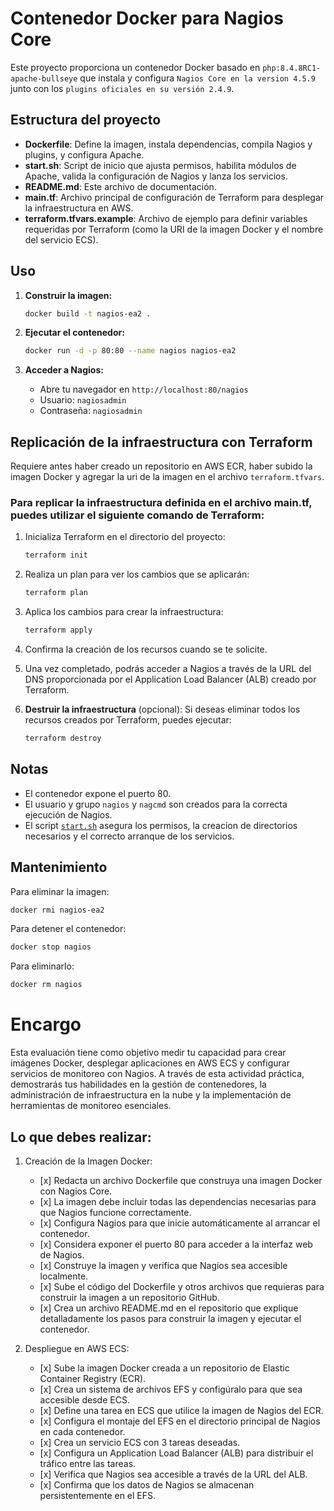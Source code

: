 # Contenedor Docker para Nagios Core

Este proyecto proporciona un contenedor Docker basado en `php:8.4.8RC1-apache-bullseye` que instala y configura `Nagios Core en la version 4.5.9` junto con los `plugins oficiales en su versión 2.4.9`.

## Estructura del proyecto

- **Dockerfile**: Define la imagen, instala dependencias, compila Nagios y plugins, y configura Apache.
- **start.sh**: Script de inicio que ajusta permisos, habilita módulos de Apache, valida la configuración de Nagios y lanza los servicios.
- **README.md**: Este archivo de documentación.
- **main.tf**: Archivo principal de configuración de Terraform para desplegar la infraestructura en AWS.
- **terraform.tfvars.example**: Archivo de ejemplo para definir variables requeridas por Terraform (como la URI de la imagen Docker y el nombre del servicio ECS).

## Uso

1. **Construir la imagen:**
   ```sh
   docker build -t nagios-ea2 .
   ```

2. **Ejecutar el contenedor:**
   ```sh
   docker run -d -p 80:80 --name nagios nagios-ea2
   ```

3. **Acceder a Nagios:**
   - Abre tu navegador en `http://localhost:80/nagios`
   - Usuario: `nagiosadmin`
   - Contraseña: `nagiosadmin`

## Replicación de la infraestructura con Terraform
Requiere antes haber creado un repositorio en AWS ECR, haber subido la imagen Docker y agregar la uri de la imagen en el archivo `terraform.tfvars`.

### Para replicar la infraestructura definida en el archivo main.tf, puedes utilizar el siguiente comando de Terraform:

1. Inicializa Terraform en el directorio del proyecto:
   ```sh
   terraform init
   ```
2. Realiza un plan para ver los cambios que se aplicarán:
   ```sh
   terraform plan
   ```
3. Aplica los cambios para crear la infraestructura:
   ```sh
   terraform apply
   ```
4. Confirma la creación de los recursos cuando se te solicite.
5. Una vez completado, podrás acceder a Nagios a través de la URL del DNS proporcionada por el Application Load Balancer (ALB) creado por Terraform.

6. **Destruir la infraestructura** (opcional):
   Si deseas eliminar todos los recursos creados por Terraform, puedes ejecutar:
   ```sh
   terraform destroy
   ```

## Notas

- El contenedor expone el puerto 80.
- El usuario y grupo `nagios` y `nagcmd` son creados para la correcta ejecución de Nagios.
- El script [`start.sh`](start.sh) asegura los permisos, la creacion de directorios necesarios y el correcto arranque de los servicios.

## Mantenimiento

Para eliminar la imagen:
```sh
docker rmi nagios-ea2
```
Para detener el contenedor:
```sh
docker stop nagios
```
Para eliminarlo:
```sh
docker rm nagios
```
# Encargo

Esta evaluación tiene como objetivo medir tu capacidad para crear imágenes Docker, desplegar aplicaciones en AWS ECS y configurar servicios de monitoreo con Nagios. A través de esta actividad práctica, demostrarás tus habilidades en la gestión de contenedores, la administración de infraestructura en la nube y la implementación de herramientas de monitoreo esenciales.

## Lo que debes realizar:

1. Creación de la Imagen Docker:
   -	[x] Redacta un archivo Dockerfile que construya una imagen Docker con Nagios Core.
   -	[x] La imagen debe incluir todas las dependencias necesarias para que Nagios funcione correctamente.
   -	[x] Configura Nagios para que inicie automáticamente al arrancar el contenedor.
   -	[x] Considera exponer el puerto 80 para acceder a la interfaz web de Nagios.
   -	[x] Construye la imagen y verifica que Nagios sea accesible localmente.
   -	[x] Sube el código del Dockerfile y otros archivos que requieras para construir la imagen a un repositorio GitHub.
   -	[x] Crea un archivo README.md en el repositorio que explique detalladamente los pasos para construir la imagen y ejecutar el contenedor.

2. Despliegue en AWS ECS:
   -	[x] Sube la imagen Docker creada a un repositorio de Elastic Container Registry (ECR).
   -	[x] Crea un sistema de archivos EFS y configúralo para que sea accesible desde ECS.
   -	[x] Define una tarea en ECS que utilice la imagen de Nagios del ECR.
   -	[x] Configura el montaje del EFS en el directorio principal de Nagios en cada contenedor.
   -	[x] Crea un servicio ECS con 3 tareas deseadas.
   -	[x] Configura un Application Load Balancer (ALB) para distribuir el tráfico entre las tareas.
   -	[x] Verifica que Nagios sea accesible a través de la URL del ALB.
   -	[x] Confirma que los datos de Nagios se almacenan persistentemente en el EFS.

